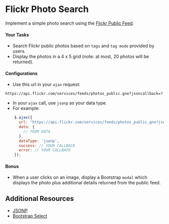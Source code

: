 # Flickr Photo Search

Implement a simple photo search using the [Flickr Public Feed](https://www.flickr.com/services/feeds/docs/photos_public/). 

#### Your Tasks

- Search Flickr public photos based on `tags` and `tag mode` provided by users.
- Display the photos in a 4 x 5 grid (note: at most, 20 photos will be returned).

#### Configurations
- Use this url in your `ajax` request:
```
https://api.flickr.com/services/feeds/photos_public.gne?jsoncallback=?
```
- In your `ajax` call, use `jsonp` as your data type.
- For example:
```javascript
    $.ajax({
      url: "https://api.flickr.com/services/feeds/photos_public.gne?jsoncallback=?",
      data: {
        // YOUR DATA
      },
      dataType: 'jsonp',
      success: // YOUR CALLBACK
      error: // YOUR CALLBACK
    });
```

#### Bonus
- When a user clicks on an image, display a Bootstrap `modal` which displays the photo plus additional details returned from the public feed.

## Additional Resources
- [JSONP](http://json-p.org/)
- [Bootstrap Select](https://silviomoreto.github.io/bootstrap-select/)